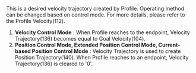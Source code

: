 This is a desired velocity trajectory created by Profile. Operating method can be changed based on control mode. For more details, please refer to the Profile Velocity(112).
1. **Velocity Control Mode** : When Profile reaches to the endpoint, Velocity Trajectory(136) becomes equal to Goal Velocity(104).
2. **Position Control Mode, Extended Position Control Mode, Current-based Position Control Mode** : Velocity Trajectory is used to create Position Trajectory(140). When Profile reaches to an endpoint, Velocity Trajectory(136) is cleared to '0'.
